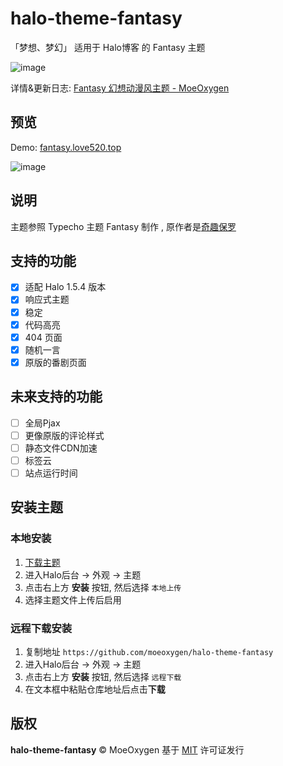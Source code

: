 # halo-theme-fantasy
「梦想、梦幻」
适用于 Halo博客 的 Fantasy 主题

![image](https://img.shields.io/badge/Halo-1.5.4-blue.svg)

详情&更新日志: [Fantasy 幻想动漫风主题 - MoeOxygen](https://12th.icu/fantasy)

## 预览

Demo: [fantasy.love520.top](https://fantasy.love520.top)

![image](http://8.cdn.moea.top/halo-theme-fantasy/demo.png)


## 说明

主题参照 Typecho 主题 Fantasy 制作 , 原作者是[奇趣保罗](https://paugram.com/)

## 支持的功能

- [x] 适配 Halo 1.5.4 版本
- [x] 响应式主题
- [x] 稳定
- [x] 代码高亮
- [x] 404 页面
- [x] 随机一言
- [x] 原版的番剧页面

## 未来支持的功能

- [ ] 全局Pjax
- [ ] 更像原版的评论样式
- [ ] 静态文件CDN加速
- [ ] 标签云
- [ ] 站点运行时间

## 安装主题

### 本地安装
1. [下载主题](https://github.com/moeoxygen/halo-theme-fantasy/releases)
2. 进入Halo后台 -> 外观 -> 主题
3. 点击右上方 **安装** 按钮, 然后选择 `本地上传`
4. 选择主题文件上传后启用

### 远程下载安装
1. 复制地址 `https://github.com/moeoxygen/halo-theme-fantasy`
2. 进入Halo后台 -> 外观 -> 主题
3. 点击右上方 **安装** 按钮, 然后选择 `远程下载`
4. 在文本框中粘贴仓库地址后点击**下载**

## 版权

**halo-theme-fantasy** &copy; MoeOxygen 
基于 [MIT](./LICENSE) 许可证发行
